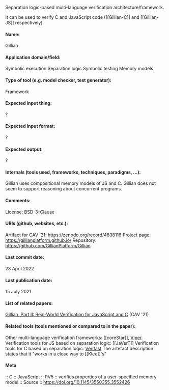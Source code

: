 Separation logic-based multi-language verification architecture/framework.

It can be used to verify C and JavaScript code ([[Gillian-C]] and [[Gillian-JS]] respectively).

#### Name:
Gillian

#### Application domain/field:
Symbolic execution
Separation logic
Symbolic testing
Memory models

#### Type of tool (e.g. model checker, test generator):
Framework

#### Expected input thing:
?

#### Expected input format:
?

#### Expected output:
?

#### Internals (tools used, frameworks, techniques, paradigms, ...):
Gillian uses compositional memory models of JS and C.
Gillian does not seem to support reasoning about concurrent programs.

#### Comments:
License: BSD-3-Clause

#### URIs (github, websites, etc.):
Artifact for CAV '21: https://zenodo.org/record/4838116
Project page: https://gillianplatform.github.io/
Repository: https://github.com/GillianPlatform/Gillian

#### Last commit date:
23 April 2022

#### Last publication date:
15 July 2021

#### List of related papers:
[Gillian, Part II: Real-World Verification for JavaScript and C](https://doi.org/10.1007/978-3-030-81688-9_38) (CAV '21)

#### Related tools (tools mentioned or compared to in the paper):
Other multi-language verification frameworks: [[coreStar]], [Viper](Frameworks/Viper.md).
Verification tools for JS based on separation logic: [[JaVerT]]
Verification tools for C based on separation logic: [Verifast](Verifast.md)
The artefact description states that it "works in a close way to [[Klee]]'s"

#### Meta
:: C
:: JavaScript
:: PV5 :: verifies properties of a user-specified memory model
:: Source :: https://doi.org/10.1145/3550355.3552426